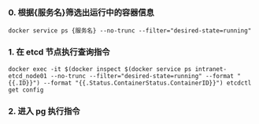 ### 0. 根据{服务名}筛选出运行中的容器信息

```
docker service ps {服务名} --no-trunc --filter="desired-state=running" 
```

### 1. 在 etcd 节点执行查询指令

```
docker exec -it $(docker inspect $(docker service ps intranet-etcd_node01 --no-trunc --filter="desired-state=running" --format "{{.ID}}") --format "{{.Status.ContainerStatus.ContainerID}}") etcdctl get config
```

### 2. 进入 pg 执行指令

